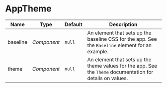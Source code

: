 # AppTheme

| Name | Type | Default | Description |
| --- | --- | --- | --- |
| baseline | _Component_ | `null` | An element that sets up the baseline CSS for the app. See the `Baseline` element for an example. |
| theme | _Component_ | `null` | An element that sets up the theme values for the app. See the `Theme` documentation for details on values. |
